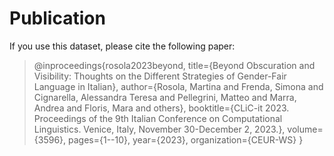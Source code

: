 # Publication
If you use this dataset, please cite the following paper:

> @inproceedings{rosola2023beyond,
>  title={Beyond Obscuration and Visibility: Thoughts on the Different Strategies of Gender-Fair Language in Italian},
>  author={Rosola, Martina and Frenda, Simona and Cignarella, Alessandra Teresa and Pellegrini, Matteo and Marra, Andrea and Floris, Mara and others},
>  booktitle={CLiC-it 2023. Proceedings of the 9th Italian Conference on Computational Linguistics. Venice, Italy, November 30-December 2, 2023.},
>  volume={3596},
>  pages={1--10},
>  year={2023},
>  organization={CEUR-WS}
>}
